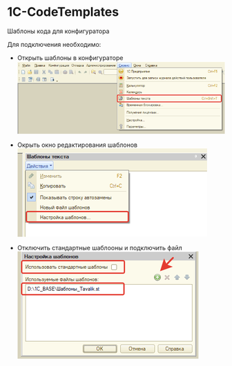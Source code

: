 # 1C-CodeTemplates
Шаблоны кода для конфигуратора

Для подключения необходимо:

+ Открыть шаблоны в конфигураторе
![Открываем шаблоны](/Screen/Screen_1.png)

+ Окрыть окно редактирования шаблонов
![Открываем окно редактирования шаблонов](/Screen/Screen_2.png)

+ Отключить стандартные шаблооны и подключить файл
![Подключить файл](/Screen/Screen_3.png)
